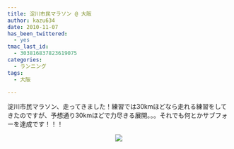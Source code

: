 ```yaml
---
title: 淀川市民マラソン @ 大阪
author: kazu634
date: 2010-11-07
has_been_twittered:
  - yes
tmac_last_id:
  - 303816837823619075
categories:
  - ランニング
tags:
  - 大阪

---
```

<div class="pp_items">
<div class="pp_item" align="left">
<p>
      淀川市民マラソン、走ってきました！練習では30kmほどなら走れる練習をしてきたのですが、予想通り30kmほどで力尽きる展開。。。それでも何とかサブフォーを達成です！！！
</p>
</div>
  
<div class="pp_item" align="center">
<img src="http://static.pixelpipe.com/551b6a16-92b1-4c9d-9322-3ac20d36256a_b.jpg" style="max-width: 100%;" />
</div>
</div>
